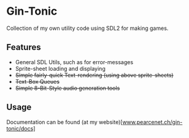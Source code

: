 # Gin-Tonic

Collection of my own utility code using SDL2 for making games.

## Features
 - General SDL Utils, such as for error-messages
 - Sprite-sheet loading and displaying
 - ~~Simple fairly-quick Text-rendering (using above sprite-sheets)~~
 - ~~Text-Box Queues~~
 - ~~Simple 8-Bit-Style audio generation tools~~

## Usage

Documentation can be found (at my website)[www.pearcenet.ch/gin-tonic/docs]